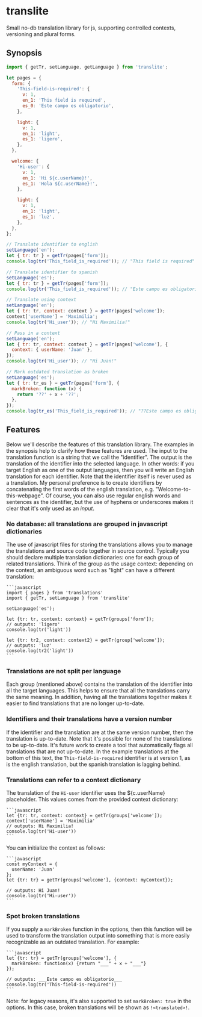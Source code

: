 # translite

Small no-db translation library for js, supporting controlled contexts, versioning and plural forms.

## Synopsis

```javascript
import { getTr, setLanguage, getLanguage } from 'translite';

let pages = {
  form: {
    'This-field-is-required': {
      v: 1,
      en_1: 'This field is required',
      es_0: 'Este campo es obligatorio',
    },

    light: {
      v: 1,
      en_1: 'light',
      es_1: 'ligero',
    },
  },

  welcome: {
    'Hi-user': {
      v: 1,
      en_1: 'Hi ${c.userName}!',
      es_1: 'Hola ${c.userName}!',
    },

    light: {
      v: 1,
      en_1: 'light',
      es_1: 'luz',
    },
  },
};

// Translate identifier to english
setLanguage('en');
let { tr: tr } = getTr(pages['form']);
console.log(tr('This_field_is_required')); // "This field is required"

// Translate identifier to spanish
setLanguage('es');
let { tr: tr } = getTr(pages['form']);
console.log(tr('This_field_is_required')); // "Este campo es obligatorio"

// Translate using context
setLanguage('en');
let { tr: tr, context: context } = getTr(pages['welcome']);
context['userName'] = 'Maximilia';
console.log(tr('Hi_user')); // "Hi Maximilia!"

// Pass in a context
setLanguage('en');
let { tr: tr, context: context } = getTr(pages['welcome'], {
  context: { userName: 'Juan' },
});
console.log(tr('Hi_user')); // "Hi Juan!"

// Mark outdated translation as broken
setLanguage('es');
let { tr: tr_es } = getTr(pages['form'], {
  markBroken: function (x) {
    return '??' + x + '??';
  },
});
console.log(tr_es('This_field_is_required')); // "??Este campo es obligatorio??"
```

## Features

Below we'll describe the features of this translation library. The examples in the synopsis help to clarify how these features are used. The input to the translation function is a string that we call the "identifier". The output is the translation of the identifier into the selected language. In other words: if you target English as one of the output languages, then you will write an English translation for each identifier. Note that the identifier itself is never used as a translation.
My personal preference is to create identifiers by concatenating the first words of the english translation, e.g.
"Welcome-to-this-webpage". Of course, you can also use regular english words and sentences as the identifier, but the use of hyphens or underscores makes it clear that it's only used as an _input_.

### No database: all translations are grouped in javascript dictionaries

The use of javascript files for storing the translations allows you to manage the translations and source code together in source control. Typically you should declare multiple translation dictionaries: one for each group of related translations. Think of the group as the usage context: depending on the context, an ambiguous word such as "light" can have a different translation:

    ```javascript
    import { pages } from 'translations'
    import { getTr, setLanguage } from 'translite'

    setLanguage('es');

    let {tr: tr, context: context} = getTr(groups['form']);
    // outputs: 'ligero'
    console.log(tr('light'))

    let {tr: tr2, context: context2} = getTr(group['welcome']);
    // outputs: 'luz'
    console.log(tr2('light'))
    ```

### Translations are not split per language

Each group (mentioned above) contains the translation of the identifier into all the target languages. This helps to ensure that all the translations carry the same meaning. In addition, having all the translations together makes it easier to find translations that are no longer up-to-date.

### Identifiers and their translations have a version number

If the identifier and the translation are at the same version number, then the translation is up-to-date. Note that it's possible for none of the translations to be up-to-date.
It's future work to create a tool that automatically flags all translations that are not up-to-date.
In the example translations at the bottom of this text, the `This-field-is-required` identifier is at version 1, as is the english translation, but the spanish translation is lagging behind.

### Translations can refer to a context dictionary

The translation of the `Hi-user` identifier uses the ${c.userName} placeholder. This values comes from the provided context dictionary:

    ```javascript
    let {tr: tr, context: context} = getTr(groups['welcome']);
    context['userName'] = 'Maximilia'
    // outputs: Hi Maximilia!
    console.log(tr('Hi-user'))
    ```

You can initialize the context as follows:

    ```javascript
    const myContext = {
      userName: 'Juan'
    };
    let {tr: tr} = getTr(groups['welcome'], {context: myContext});

    // outputs: Hi Juan!
    console.log(tr('Hi-user'))
    ```

### Spot broken translations

If you supply a `markBroken` function in the options, then this function will be used to transform the translation output into something that is more easily recognizable as an outdated translation. For example:

    ```javascript
    let {tr: tr} = getTr(groups['welcome'], {
      markBroken: function(x) {return "___" + x + "___"}
    });

    // outputs: ___Este campo es obligatorio___
    console.log(tr('This-field-is-required'))
    ```

Note: for legacy reasons, it's also supported to set `markBroken: true` in the options. In this case, broken translations will be shown as `!<translated>!`.
